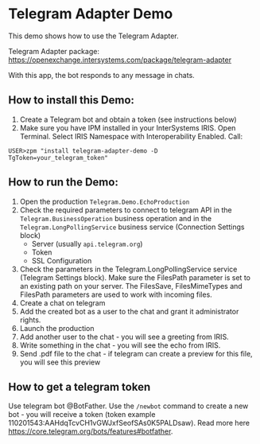 # Telegram Adapter Demo

This demo shows how to use the Telegram Adapter.

Telegram Adapter package: https://openexchange.intersystems.com/package/telegram-adapter

With this app, the bot responds to any message in chats.

## How to install this Demo:

1. Create a Telegram bot and obtain a token (see instructions below)
2. Make sure you have IPM installed in your InterSystems IRIS.
Open Terminal. Select IRIS Namespace with Interoperability Enabled.
Call:
```
USER>zpm "install telegram-adapter-demo -D TgToken=your_telegram_token"
```

## How to run the Demo:

1. Open the production `Telegram.Demo.EchoProduction`
2. Check the required parameters to connect to telegram API in the `Telegram.BusinessOperation` business operation and in the `Telegram.LongPollingService` business service (Connection Settings block)
   * Server (usually `api.telegram.org`)
   * Token
   * SSL Configuration
3. Check the parameters in the Telegram.LongPollingService service (Telegram Settings block).
Make sure the FilesPath parameter is set to an existing path on your server.
The FilesSave, FilesMimeTypes and FilesPath parameters are used to work with incoming files.
4. Create a chat on telegram
5. Add the created bot as a user to the chat and grant it administrator rights.
6. Launch the production
7. Add another user to the chat - you will see a greeting from IRIS.
8. Write something in the chat - you will see the echo from IRIS.
9. Send .pdf file to the chat - if telegram can create a preview for this file, you will see this preview

## How to get a telegram token

Use telegram bot @BotFather. Use the `/newbot` command to create a new bot - you will receive a token (token example 110201543:AAHdqTcvCH1vGWJxfSeofSAs0K5PALDsaw). Read more here https://core.telegram.org/bots/features#botfather.

